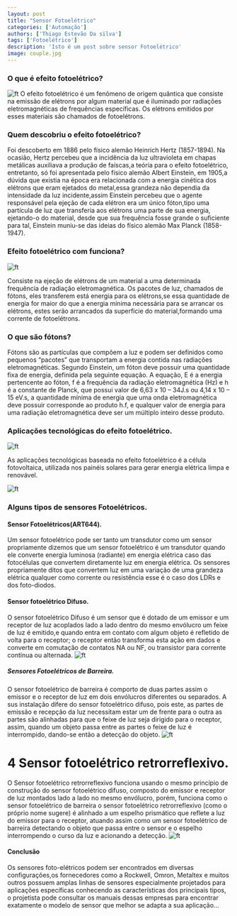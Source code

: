 ```yaml
---
layout: post
title: "Sensor Fotoelétrico"
categories: ['Automação']
authors: ['Thiago Estevão Da silva'] 
tags: ['Fotoelétrico']
description: 'Isto é um post sobre sensor Fotoelétrico'
image: couple.jpg
---
```


### O que é efeito fotoelétrico? 
![ft](/42/images/post/foto_no_bular.png)
 O efeito fotoelétrico é um fenômeno de origem quântica que consiste na emissão de elétrons por algum material que é iluminado por radiações eletromagnéticas de frequências específicas. Os elétrons emitidos por esses materiais são chamados de fotoelétrons.

### Quem descobriu o efeito fotoelétrico?

 Foi descoberto em 1886 pelo físico alemão Heinrich Hertz (1857-1894). Na ocasião, Hertz percebeu que a incidência da luz ultravioleta em chapas metálicas auxiliava a produção de faíscas,a teória para o efeito fotoelétrico, entretanto, só foi apresentada pelo físico alemão Albert Einstein, em 1905,a dúvida que existia na época era relacionada com a energia cinética dos elétrons que eram ejetados do metal,essa grandeza não dependia da intensidade da luz incidente,assim Einstein percebeu que o agente responsável pela ejeção de cada elétron era um único fóton,tipo uma partícula de luz que transferia aos elétrons uma parte de sua energia, ejetando-o do material, desde que sua frequência fosse grande o suficiente para tal, Einstein muniu-se das ideias do físico alemão Max Planck (1858-1947).

### Efeito fotoelétrico com funciona?
![ft](/42/images/post/fotoeletrico-esquema.jpg)

 Consiste na ejeção de elétrons de um material a uma determinada frequência de radiação eletromagnética. 
Os pacotes de luz, chamados de fótons, eles transferem está energia para os elétrons,se essa quantidade de energia for maior do que a energia mínima necessária para se arrancar os elétrons, estes serão arrancados da superfície do material,formando uma corrente de fotoelétrons.

### O que são fótons?

 Fótons são as partículas que compõem a luz e podem ser definidos como pequenos “pacotes” que transportam a energia contida nas radiações eletromagnéticas. 
Segundo Einstein, um fóton deve possuir uma quantidade fixa de energia, definida pela seguinte equação.
A equação, E é a energia pertencente ao fóton, f é a frequência da radiação eletromagnética (Hz) e h é a constante de Planck, que possui valor de 6,63 x 10 – 34J.s ou 4,14 x 10 – 15 eV.s, a quantidade mínima de energia que uma onda eletromagnética deve possuir corresponde ao produto h.f, e qualquer valor de energia para uma radiação eletromagnética deve ser um múltiplo inteiro desse produto.


### Aplicações tecnológicas do efeito fotoelétrico.

![ft](/42/images/post/paineis-solares.jpg)

 As aplicações tecnológicas baseada no efeito fotoelétrico é a célula fotovoltaica, utilizada nos painéis solares para gerar energia elétrica limpa e renovável.

![ft](/42/images/post/alguns-materiais-possuem-seus-eletrons-arrancados-gracas-ao-efeito-fotoeletrico-5b5103380259c.jpg) 

### Alguns tipos de sensores Fotoelétricos. 

#### Sensor Fotoelétricos(ART644).
Um sensor fotoelétrico pode ser tanto um transdutor como um sensor propriamente dizemos que um sensor fotoelétrico é um transdutor quando ele converte energia luminosa (radiante) em energia elétrica caso das fotocélulas que convertem diretamente luz em energia elétrica.
Os sensores propriamente ditos que convertem luz em uma variação de uma grandeza elétrica qualquer como corrente ou resistência esse é o caso dos LDRs e dos foto-diodos.

#### Sensor fotoelétrico Difuso.

 O sensor fotoelétrico Difuso é um sensor que é dotado de um emissor e um receptor de luz acoplados lado a lado dentro do mesmo envólucro um feixe de luz é emitido,e quando entra em contato com algum objeto é refletido de volta para o receptor; o receptor então transforma esta ação em dados e converte em comutação de contatos NA ou NF, ou transistor para corrente contínua ou alternada.
![ft](/42/images/post/Sensor-Fotoeletrico-Difuso.jpg)
 
##### Sensores Fotoelétricos de Barreira.

 O sensor fotoelétrico de barreira é comporto de duas partes assim o emissor e o receptor de luz em dois envólucros diferentes ou separados. A sus instalação difere do sensor fotoelétrico difuso, pois este, as partes de emissão e recepção da luz necessitam estar um de frente para o outra as partes são alinhadas para que o feixe de luz seja dirigido para o receptor, assim, quando um objeto passa entre as partes o feixe de luz é interrompido, dando-se então a detecção do objeto.
![ft](/42/images/post/Sensor-Fotoeletrico-de-barreira.jpg)

# 4 Sensor fotoelétrico retrorreflexivo.

 O Sensor fotoelétrico retrorreflexivo funciona usando o mesmo princípio de construção do sensor fotoelétrico difuso, composto do emissor e receptor de luz montados lado a lado no mesmo envólucro, porém, funciona como o sensor fotoelétrico de barreira o sensor fotoelétrico retrorreflexivo (como o próprio nome sugere) é alinhado a um espelho prismático que reflete a luz do emissor para o receptor, atuando assim como um sensor fotoelétrico de barreira detectando o objeto que passa entre o sensor e o espelho interrompendo o curso da luz e acionando a detecção.
![ft](/42/images/post/Sensor-fotoelétrico-retrorreflexivo.jpg)

#### Conclusão
 Os sensores foto-elétricos podem ser encontrados em diversas configurações,os fornecedores como a Rockwell, Omron, Metaltex e muitos outros possuem amplas linhas de sensores especialmente projetados para aplicações específicas conhecendo as características dos principais tipos, o projetista pode consultar os manuais dessas empresas para encontrar exatamente o modelo de sensor que melhor se adapta a sua aplicação...


